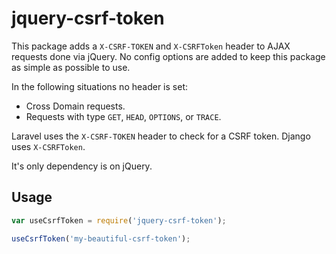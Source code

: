 # jquery-csrf-token

This package adds a `X-CSRF-TOKEN` and `X-CSRFToken` header to AJAX requests done via jQuery. No config options are added to keep this package as simple as possible to use.

In the following situations no header is set:

- Cross Domain requests.
- Requests with type `GET`, `HEAD`, `OPTIONS`, or `TRACE`.

Laravel uses the `X-CSRF-TOKEN` header to check for a CSRF token. Django uses `X-CSRFToken`.

It's only dependency is on jQuery.

## Usage

```js
var useCsrfToken = require('jquery-csrf-token');

useCsrfToken('my-beautiful-csrf-token');
```
